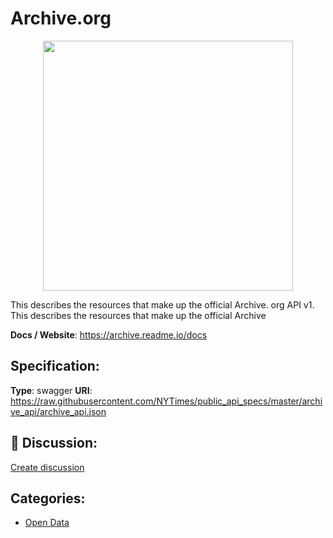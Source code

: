 # Archive.org
<p align="center">
    <img width="400" src="https://raw.githubusercontent.com/apis-list/apis-list/apis/archive-org/logo_256x256.png" />
</p>

This describes the resources that make up the official Archive. org API v1.  This describes the resources that make up the official Archive

**Docs / Website**: https://archive.readme.io/docs

## Specification:
**Type**: swagger
**URI**: https://raw.githubusercontent.com/NYTimes/public_api_specs/master/archive_api/archive_api.json

## 💬 Discussion:
[Create discussion](link)

## Categories:
- [Open Data](https://github.com/apis-list/apis-list#open-data)





